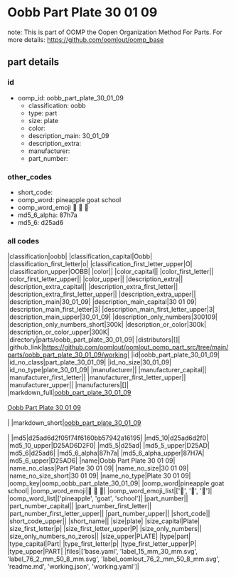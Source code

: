# Oobb Part Plate 30 01 09  

note: This is part of OOMP the Oopen Organization Method For Parts. For more details: https://github.com/oomlout/oomp_base

##  part details





### id
* oomp_id: oobb_part_plate_30_01_09
  * classification: oobb
  * type: part
  * size: plate
  * color: 
  * description_main: 30_01_09
  * description_extra: 
  * manufacturer: 
  * part_number: 

### other_codes
* short_code: 
* oomp_word: pineapple goat school
* oomp_word_emoji :pineapple: :goat: :school:
* md5_6_alpha: 87h7a
* md5_6: d25ad6

### all codes 
|classification|oobb|
|classification_capital|Oobb|
|classification_first_letter|o|
|classification_first_letter_upper|O|
|classification_upper|OOBB|
|color||
|color_capital||
|color_first_letter||
|color_first_letter_upper||
|color_upper||
|description_extra||
|description_extra_capital||
|description_extra_first_letter||
|description_extra_first_letter_upper||
|description_extra_upper||
|description_main|30_01_09|
|description_main_capital|30 01 09|
|description_main_first_letter|3|
|description_main_first_letter_upper|3|
|description_main_upper|30_01_09|
|description_only_numbers|300109|
|description_only_numbers_short|300k|
|description_or_color|300k|
|description_or_color_upper|300K|
|directory|parts/oobb_part_plate_30_01_09|
|distributors|[]|
|github_link|https://github.com/oomlout/oomlout_oomp_part_src/tree/main/parts/oobb_part_plate_30_01_09/working|
|id|oobb_part_plate_30_01_09|
|id_no_class|part_plate_30_01_09|
|id_no_size|30_01_09|
|id_no_type|plate_30_01_09|
|manufacturer||
|manufacturer_capital||
|manufacturer_first_letter||
|manufacturer_first_letter_upper||
|manufacturer_upper||
|manufacturers|[]|
|markdown_full|[oobb_part_plate_30_01_09](https://github.com/oomlout/oomlout_oomp_part_src/tree/main/parts/oobb_part_plate_30_01_09/working)<br>[](https://github.com/oomlout/oomlout_oomp_part_src/tree/main/parts/oobb_part_plate_30_01_09/working)<br>[Oobb Part Plate 30 01 09](https://github.com/oomlout/oomlout_oomp_part_src/tree/main/parts/oobb_part_plate_30_01_09/working)<br><br>|
|markdown_short|[oobb_part_plate_30_01_09](https://github.com/oomlout/oomlout_oomp_part_src/tree/main/parts/oobb_part_plate_30_01_09/working)<br><br>|
|md5|d25ad6d2f05f74f6160bb57942a16195|
|md5_10|d25ad6d2f0|
|md5_10_upper|D25AD6D2F0|
|md5_5|d25ad|
|md5_5_upper|D25AD|
|md5_6|d25ad6|
|md5_6_alpha|87h7a|
|md5_6_alpha_upper|87H7A|
|md5_6_upper|D25AD6|
|name|Oobb Part Plate 30 01 09|
|name_no_class|Part Plate 30 01 09|
|name_no_size|30 01 09|
|name_no_size_short|30 01 09|
|name_no_type|Plate 30 01 09|
|oomp_key|oomp_oobb_part_plate_30_01_09|
|oomp_word|pineapple goat school|
|oomp_word_emoji|:pineapple: :goat: :school:|
|oomp_word_emoji_list|[':pineapple:', ':goat:', ':school:']|
|oomp_word_list|['pineapple', 'goat', 'school']|
|part_number||
|part_number_capital||
|part_number_first_letter||
|part_number_first_letter_upper||
|part_number_upper||
|short_code||
|short_code_upper||
|short_name||
|size|plate|
|size_capital|Plate|
|size_first_letter|p|
|size_first_letter_upper|P|
|size_only_numbers||
|size_only_numbers_no_zeros||
|size_upper|PLATE|
|type|part|
|type_capital|Part|
|type_first_letter|p|
|type_first_letter_upper|P|
|type_upper|PART|
|files|['base.yaml', 'label_15_mm_30_mm.svg', 'label_76_2_mm_50_8_mm.svg', 'label_oomlout_76_2_mm_50_8_mm.svg', 'readme.md', 'working.json', 'working.yaml']|

